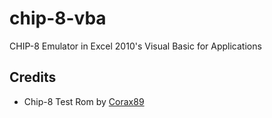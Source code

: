 # chip-8-vba
CHIP-8 Emulator in Excel 2010's Visual Basic for Applications
## Credits
* Chip-8 Test Rom by [Corax89](https://github.com/corax89/chip8-test-rom)